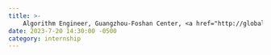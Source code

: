 ```yaml
---
title: >-
    Algorithm Engineer, Guangzhou-Foshan Center, <a href="http://global.gsafety.com/" target="_blank">Beijing GSafey Technology Co., Ltd</a>
date: 2023-7-20 14:30:00 -0500
category: internship
---
```


